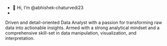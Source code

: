 - 👋 Hi, I’m @abhishek-chaturvedi23
- 
Driven and detail-oriented Data Analyst with a
passion for transforming raw data into actionable insights.
Armed with a strong analytical mindset and a comprehensive skill-set
in data manipulation, visualization, and interpretation.

<!---
abhishek-chaturvedi23/abhishek-chaturvedi23 is a ✨ special ✨ repository because its `README.md` (this file) appears on your GitHub profile.
You can click the Preview link to take a look at your changes.
--->
